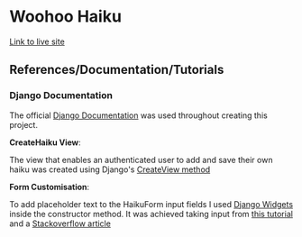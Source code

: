 # Woohoo Haiku

[Link to live site](https://woohoo-haiku.herokuapp.com/) 

## References/Documentation/Tutorials

### Django Documentation

The official [Django Documentation](https://docs.djangoproject.com/en/4.1/) was used throughout creating this project.

**CreateHaiku View**:

The view that enables an authenticated user to add and save their own haiku was created using Django's [CreateView method](https://docs.djangoproject.com/en/4.1/ref/class-based-views/generic-editing/#django.views.generic.edit.CreateView)

**Form Customisation**:

To add placeholder text to the HaikuForm input fields I used [Django Widgets](https://docs.djangoproject.com/en/dev/ref/forms/widgets/) inside the constructor method. It was achieved taking input from [this tutorial](https://www.youtube.com/watch?v=C_tb3AOj2qg&ab_channel=VeryAcademy) and a [Stackoverflow article](https://stackoverflow.com/questions/4101258/how-do-i-add-a-placeholder-on-a-charfield-in-django)